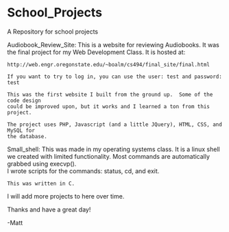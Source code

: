 # School_Projects
A Repository for school projects

Audiobook_Review_Site:
    This is a website for reviewing Audiobooks.  It was the final project for
    my Web Development Class.  It is hosted at: 
    
    http://web.engr.oregonstate.edu/~boalm/cs494/final_site/final.html

    If you want to try to log in, you can use the user: test and password: test

    This was the first website I built from the ground up.  Some of the code design
    could be improved upon, but it works and I learned a ton from this project.

    The project uses PHP, Javascript (and a little JQuery), HTML, CSS, and MySQL for
    the database.

Small_shell:
    This was made in my operating systems class.  It is a linux shell we created with
    limited functionality.  Most commands are automatically grabbed using execvp().  
    I wrote scripts for the commands: status, cd, and exit.  

    This was written in C.


    
I will add more projects to here over time.

Thanks and have a great day!

-Matt
